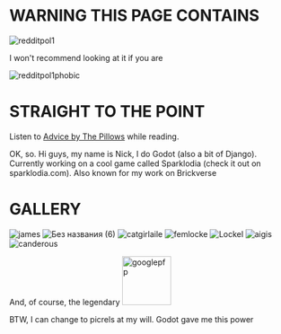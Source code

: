 # WARNING THIS PAGE CONTAINS
![redditpol1](https://github.com/nikitundrik/nikitundrik/assets/49902468/7f504743-a731-4f10-95cc-96692fbc21de)

I won't recommend looking at it if you are

![redditpol1](https://github.com/nikitundrik/nikitundrik/assets/49902468/4681ec5e-2908-4922-a0e0-dac22a5b5f50)phobic

# STRAIGHT TO THE POINT
Listen to [Advice by The Pillows](https://www.youtube.com/watch?v=OqRSH_clX90) while reading.

OK, so. Hi guys, my name is Nick, I do Godot (also a bit of Django). Currently working on a cool game called Sparklodia (check it out on sparklodia.com). Also known for my work on Brickverse

# GALLERY
![james](https://github.com/nikitundrik/nikitundrik/assets/49902468/8f58811a-8caf-4850-a3b0-8b24d5cb7086)
![Без названия (6)](https://github.com/nikitundrik/nikitundrik/assets/49902468/4e627827-4099-47c1-a85a-29cff2bc2aad)
![catgirlaile](https://github.com/nikitundrik/nikitundrik/assets/49902468/c262768c-9efa-4251-8da2-65bae7ee4a23)
![femlocke](https://github.com/nikitundrik/nikitundrik/assets/49902468/e16471e7-61d6-4e4a-b123-17553cb8b228)
![LockeI](https://github.com/nikitundrik/nikitundrik/assets/49902468/0d68d58e-3fcd-47eb-b0e2-89a9aa9654ee)
![aigis](https://github.com/nikitundrik/nikitundrik/assets/49902468/b13b69e3-9658-4b95-9676-f61b18c69d9a)
![canderous](https://github.com/nikitundrik/nikitundrik/assets/49902468/8bc228c6-fb4c-443f-803f-3974473f7de8)

And, of course, the legendary
<img width="87" alt="googlepfp" src="https://github.com/nikitundrik/nikitundrik/assets/49902468/cf203a71-e695-44e8-9cde-72c37724c3ab">

BTW, I can change to picrels at my will. Godot gave me this power

